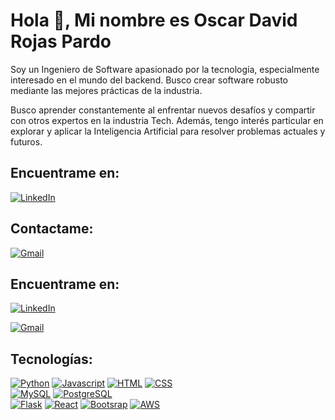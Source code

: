 # Hola 👋, Mi nombre es Oscar David Rojas Pardo
Soy un Ingeniero de Software apasionado por la tecnología, especialmente interesado en el mundo del backend. Busco crear software robusto mediante las mejores prácticas de la industria.

Busco aprender constantemente al enfrentar nuevos desafíos y compartir con otros expertos en la industria Tech. Además, tengo interés particular en explorar y aplicar la Inteligencia Artificial para resolver problemas actuales y futuros.

## Encuentrame en:
[![LinkedIn](https://img.shields.io/badge/LinkedIn-Oscar_Rojas-black?style=for-the-badge&logo=linkedin&logoColor=white&labelColor=blue)](https://www.linkedin.com/in/oscar-david-rojas-p)
## Contactame:
[![Gmail](https://img.shields.io/badge/Gmail-oscardavid.rp@gmail.com-black?style=for-the-badge&logo=gmail&logoColor=white&labelColor=D20103)]()

## Encuentrame en:
[![LinkedIn](https://img.shields.io/badge/LinkedIn-Oscar_Rojas-black?style=for-the-badge&logo=linkedin&logoColor=white&labelColor=blue)](https://www.linkedin.com/in/oscar-david-rojas-p)

[![Gmail](https://img.shields.io/badge/Gmail-oscardavid.rp@gmail.com-black?style=for-the-badge&logo=gmail&logoColor=white&labelColor=D20103)]()

## Tecnologías:
[![Python](https://img.shields.io/badge/Python-3776AB?style=for-the-badge&logo=python&logoColor=white)]()
[![Javascript](https://img.shields.io/badge/JavaScript-F7DF1E?style=for-the-badge&logo=javascript&logoColor=black)]()
[![HTML](https://img.shields.io/badge/HTML-E34F26?style=for-the-badge&logo=html5&logoColor=white)]()
[![CSS](	https://img.shields.io/badge/CSS-1572B6?&style=for-the-badge&logo=css3&logoColor=white)]()
</br>
[![MySQL](https://img.shields.io/badge/MySQL-00000F?style=for-the-badge&logo=mysql&logoColor=white)]()
[![PostgreSQL](https://img.shields.io/badge/PostgreSQL-316192?style=for-the-badge&logo=postgresql&logoColor=white)]()
</br>
[![Flask](https://img.shields.io/badge/Flask-000000?style=for-the-badge&logo=flask&logoColor=white)]()
[![React](https://img.shields.io/badge/React-0F64B9?style=for-the-badge&logo=react&logoColor=white)]()
[![Bootsrap](https://img.shields.io/badge/Bootstrap-563D7C?style=for-the-badge&logo=bootstrap&logoColor=white)]()
[![AWS](https://img.shields.io/badge/Amazon_AWS-232F3E?style=for-the-badge&logo=amazon-aws&logoColor=white)]()

